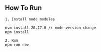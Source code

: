 ## How To Run

```
1. Install node modules

nvm install 20.17.0 // node-version change
npm install

2. Run
npm run dev
```
